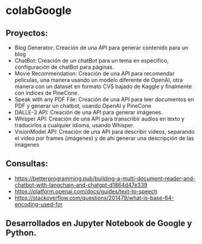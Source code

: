 # colabGoogle
## Proyectos:
  - Blog Generator: Creación de una API para generar contenido para un blog
  - ChatBot: Creación de un chatBot para un tema en específico, configuración de chatBot para páginas.
  - Movie Recommendation: Creación de una API para recomendar películas, una manera usando un modelo diferente de OpenAI, otra manera con un dataset en formato CVS bajado de Kaggle y finalmente con índices de PineCone.
  - Speak with any PDF File: Creación de una API para leer documentos en PDF y generar un chatbot, usando OpenAI y PineCone
  - DALLE-3 API: Creación de una API para generar imágenes.
  - Whisper API: Creación de una API para transcribir audios en texto y traducirlos a cualquier idioma, usando Whisper.
  - VisionModel API: Creación de una API para describir videos, separando el video por frames (imágenes) y de ahí generar una descripción de las imágenes

## Consultas:
  - https://betterprogramming.pub/building-a-multi-document-reader-and-chatbot-with-langchain-and-chatgpt-d1864d47e339
  - https://platform.openai.com/docs/guides/text-to-speech
  - https://stackoverflow.com/questions/201479/what-is-base-64-encoding-used-for

## Desarrollados en Jupyter Notebook de Google y Python.
